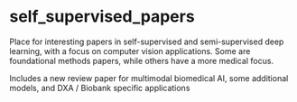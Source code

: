 # self_supervised_papers
Place for interesting papers in self-supervised and semi-supervised deep learning, with a focus on computer vision applications. Some are foundational methods papers, while others have a more medical focus.

Includes a new review paper for multimodal biomedical AI, some additional models, and DXA / Biobank specific applications
